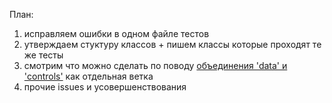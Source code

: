 План:

1. исправляем ошибки в одном файле тестов
2. утверждаем стуктуру классов + пишем классы которые проходят те же тесты
3. смотрим что можно сделать по поводу [объединения 'data' и 'controls'][dc] как отдельная ветка
4. прочие issues и усовершенствования

[dc]:https://github.com/epogrebnyak/make-xls-model/issues?q=is%3Aissue+is%3Aopen+label%3Aenhancement



